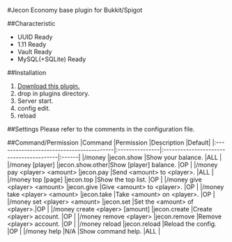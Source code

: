 #Jecon
Economy base plugin for Bukkit/Spigot

##Characteristic
* UUID Ready
* 1.11 Ready
* Vault Ready
* MySQL(+SQLite) Ready

##Installation
1. [Download this plugin.](https://github.com/HimaJyun/Jecon/releases/latest "Get Jecon")
2. drop in plugins directory.
3. Server start.
4. config edit.
5. reload

##Settings
Please refer to the comments in the configuration file.

##Command/Permission
|Command                                   |Permission      |Description                              |Default|
|:-----------------------------------------|:---------------|:----------------------------------------|:------|
|/money                                    |jecon.show      |Show your balance.                       |ALL    |
|/money [player]                           |jecon.show.other|Show [player] balance.                   |OP     |
|/money pay &lt;player&gt; &lt;amount&gt;  |jecon.pay       |Send &lt;amount&gt; to &lt;player&gt;.   |ALL    |
|/money top [page]                         |jecon.top       |Show the top list.                       |OP     |
|/money give &lt;player&gt; &lt;amount&gt; |jecon.give      |Give &lt;amount&gt; to &lt;player&gt;.   |OP     |
|/money take &lt;player&gt; &lt;amount&gt; |jecon.take      |Take &lt;amount&gt; on &lt;player&gt;.   |OP     |
|/money set &lt;player&gt; &lt;amount&gt;  |jecon.set       |Set the &lt;amount&gt; of &lt;player&gt;.|OP     |
|/money create &lt;player&gt; [amount]     |jecon.create    |Create &lt;player&gt; account.           |OP     |
|/money remove &lt;player&gt;              |jecon.remove    |Remove &lt;player&gt; account.           |OP     |
|/money reload                             |jecon.reload    |Reload the config.                       |OP     |
|/money help                               |N/A             |Show command help.                       |ALL    |